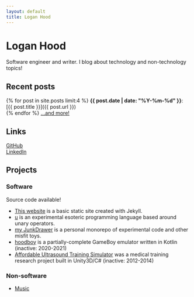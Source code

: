 ```yaml
---
layout: default
title: Logan Hood
---
```


# Logan Hood

Software engineer and writer. I blog about technology and non-technology topics!

## Recent posts

{% for post in site.posts limit:4 %}
**{{ post.date | date: "%Y-%m-%d" }}**: [{{ post.title }}]({{ post.url }})<br/>{% endfor %}
[...and more!](./blog.html)

## Links

[GitHub](https://github.com/hoodlm)<br/>
[LinkedIn](https://www.linkedin.com/in/logan-hood-87491b78/)

## Projects

### Software

Source code available!

* [This website](./about.html) is a basic static site created with Jekyll.
* [u](https://github.com/hoodlm/u/tree/main) is an experimental esoteric programming language based around unary operators.
* [my JunkDrawer](https://github.com/hoodlm/JunkDrawer) is a personal monorepo of experimental code and other misfit toys.
* [hoodboy](https://github.com/hoodlm/hoodboy) is a partially-complete GameBoy emulator written in Kotlin (inactive: 2020-2021)
* [Affordable Ultrasound Training Simulator](https://github.com/hoodlm/affordable-medical-ultrasound-training-simulator) was a medical training research project built in Unity3D/C# (inactive: 2012-2014)

### Non-software

* [Music](./music.html)
